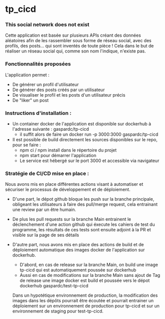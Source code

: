 # tp_cicd

### This social network does not exist
Cette application est basée sur plusieurs APIs créant des données aléatoires afin de les rassembler sous forme de réseau social, avec des profils, des posts... qui sont inventés de toute pièce ! Cela dans le but de réaliser un réseau social qui, comme son nom l'indique, n'existe pas.

### Fonctionnalités proposées
L'application permet :
* De générer un profil d'utilisateur
* De générer des posts créés par un utilisateur
* De visualiser le profil et les posts d'un utilisateur précis
* De "liker" un post

### Instructions d'installation :
* Un container docker de l'application est disponible sur dockerhub à l'adresse suivante : gaspardc/tp-cicd 
  * il suffit alors de faire un docker run -p 3000:3000 gaspardc/tp-cicd
* Il est possible de build directement les sources disponibles sur le repo, pour se faire : 
  * npm ci / npm install dans le répertoire du projet
  * npm start pour démarrer l'application
  * Le service est hébergé sur le port 3000 et accessible via navigateur

### Stratégie de CI/CD mise en place :
Nous avons mis en place différentes actions visant à automatiser et sécuriser le processus de développement et de déploiement.
* D'une part, le dépot github bloque les push sur la branche principale, obligeant les utilisateurs à faire des pull/merge request, cela entrainant une review par un être humain.
* De plus les pull requests sur la branche Main entrainent le déclenchement d'une action github qui éxecute les cahiers de test du programme, les résultats de ces tests sont ensuite adjoint à la PR et visible sur la page de ses détails
* D'autre part, nous avons mis en place des actions de build et de déploiement automatique des images docker de l'application sur dockerhub.
  * D'abord, en cas de release sur la branche Main, on build une image tp-cicd qui est automatiquement poussée sur dockerhub
  * Aussi en cas de modifications sur la branche Main sans ajout de Tag de release une image docker est build et poussée vers le dépot dockerhub gaspardc/test-tp-cicd
  
  Dans un hypotétique environnement de production, la modification des images dans les dépôts pourrait être écoutée et pourrait entrainer un déploiement sur un environnement de production pour tp-cicd et sur un environnement de staging pour test-tp-cicd.
  
